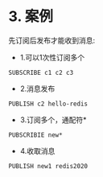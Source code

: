 # 3. 案例

先订阅后发布才能收到消息:

* 1.可以1次性订阅多个
```
SUBSCRIBE c1 c2 c3
```

* 2.消息发布
```
PUBLISH c2 hello-redis
```

* 3.订阅多个，通配符*
```
PUBSCRIBIE new*
```

* 4.收取消息
```
PUBLISH new1 redis2020
```